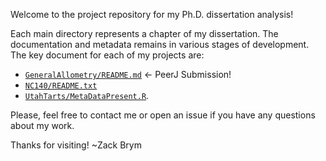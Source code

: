 Welcome to the project repository for my Ph.D. dissertation analysis! 

Each main directory represents a chapter of my dissertation. The documentation and metadata remains in various stages of development. The key document for each of my projects are: 

- [`GeneralAllometry/README.md`](https://github.com/weecology/branch-arch/blob/master/GeneralAllometry/README.md) <- PeerJ Submission!
- [`NC140/README.txt`](https://github.com/weecology/branch-arch/blob/master/NC140/README.txt)
- [`UtahTarts/MetaDataPresent.R`](https://github.com/weecology/branch-arch/blob/master/UtahTarts/MetaDataPresent.R). 

Please, feel free to contact me or open an issue if you have any questions about my work. 

Thanks for visiting! ~Zack Brym